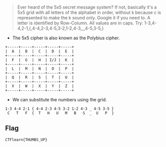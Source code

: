 

> Ever heard of the 5x5 secret message system? If not, basically it's a 5x5 grid with all letters of the alphabet in order, without k because c is represented to make the k sound only. Google it if you need to. A letter is identified by Row-Column. All values are in caps. Try: 1-3,4-4,2-1,{,4-4,2-3,4-5,3-2,1-2,4-3,_,4-5,3-5,}
- The 5x5 cipher is also known as the Polybius cipher.
```
+-----+-----+-----+-----+-----+
|  A  |  B  |  C  |  D  |  E  |
+-----+-----+-----+-----+-----+
|  F  |  G  |  H  | I/J |  K  |
+-----+-----+-----+-----+-----+
|  L  |  M  |  N  |  O  |  P  |
+-----+-----+-----+-----+-----+
|  Q  |  R  |  S  |  T  |  U  |
+-----+-----+-----+-----+-----+
|  V  |  W  |  X  |  Y  |  Z  |
+-----+-----+-----+-----+-----+
```
- We can substitute the numbers using the grid.
```
1-3 4-4 2-1 { 4-4 2-3 4-5 3-2 1-2 4-3 _ 4-5 3-5 }
 C   T   F  {  T   H   U   M   B   S  _  U   P  }
```
## Flag
```
CTFlearn{THUMBS_UP}
```
